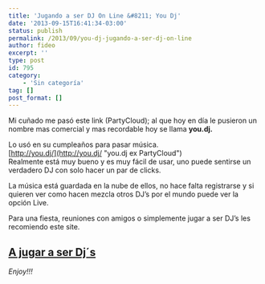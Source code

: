 ```yaml
---
title: 'Jugando a ser DJ On Line &#8211; You Dj'
date: '2013-09-15T16:41:34-03:00'
status: publish
permalink: /2013/09/you-dj-jugando-a-ser-dj-on-line
author: fideo
excerpt: ''
type: post
id: 795
category:
    - 'Sin categoría'
tag: []
post_format: []
---
```

Mi cuñado me pasó este link (PartyCloud); al que hoy en día le pusieron un nombre mas comercial y mas recordable hoy se llama **you.dj.**

Lo usó en su cumpleaños para pasar música.  
[http://you.dj/](http://you.dj/ "you.dj ex PartyCloud")  
Realmente está muy bueno y es muy fácil de usar, uno puede sentirse un verdadero DJ con solo hacer un par de clicks.

La música está guardada en la nube de ellos, no hace falta registrarse y si quieren ver como hacen mezcla otros DJ’s por el mundo puede ver la opción Live.

Para una fiesta, reuniones con amigos o simplemente jugar a ser DJ’s les recomiendo este site.

[A jugar a ser Dj´s](http://you.dj/ "you.dj ex PartyCloud")
-----------------------------------------------------------

*Enjoy!!!*
